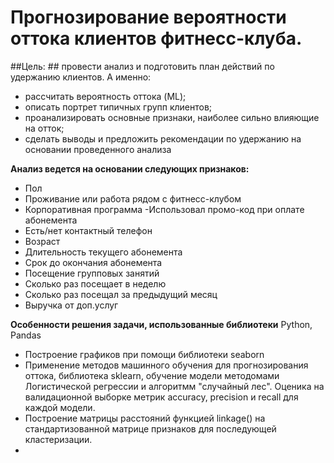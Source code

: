 # Прогнозирование вероятности оттока клиентов фитнесс-клуба.

##Цель: ##
провести анализ и подготовить план действий по удержанию клиентов.
А именно:
-	рассчитать вероятность оттока (ML);
-	описать портрет типичных групп клиентов;
-	проанализировать основные признаки, наиболее сильно влияющие на отток;
-	сделать выводы и предложить рекомендации по удержанию на основании проведенного анализа



**Анализ ведется на основании следующих признаков:**
- Пол
- Проживание или работа рядом с фитнесс-клубом
- Корпоративная программа
 -Использовал промо-код при оплате абонемента
- Есть/нет контактный телефон
- Возраст
- Длительность текущего абонемента
- Срок до окончания абонемента
- Посещение групповых занятий
- Сколько раз посещает в неделю
- Сколько раз посещал за предыдущий месяц
- Выручка от доп.услуг


**Особенности решения задачи, использованные библиотеки**
Python, Pandas
- Построение графиков при помощи библиотеки seaborn
- Применение методов машинного обучения для прогнозирования оттока, библиотека sklearn, обучение модели методомами Логистической регрессии и алгоритмм "случайный лес". Оценика на валидационной выборке метрик accuracy, precision и recall для каждой модели.
- Построение матрицы расстояний функцией linkage() на стандартизованной матрице признаков для последующей кластеризации.
- 
